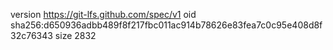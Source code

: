 version https://git-lfs.github.com/spec/v1
oid sha256:d650936adbb489f8f217fbc011ac914b78626e83fea7c0c95e408d8f32c76343
size 2832
